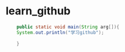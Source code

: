 ﻿# learn_github

```java
	public static void main(String arg[]){
	System.out.println("学习github");
		
	}
```

